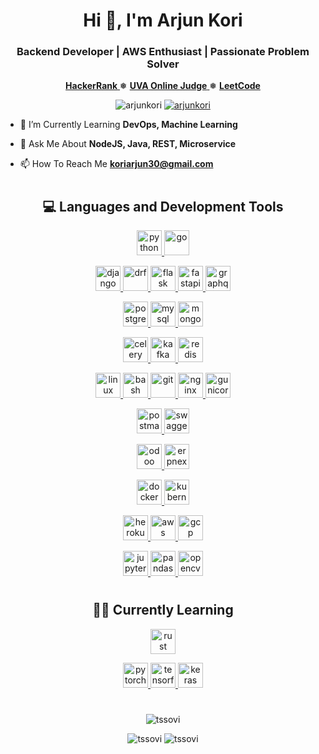 <h1 align="center">Hi 👋, I'm Arjun Kori</h1>
<h3 align="center">Backend Developer | AWS Enthusiast | Passionate Problem Solver</h3>

<p align="center">
    <a href="https://www.hackerrank.com">
        <b>HackerRank</b>
    </a>
    ❅
    <a href="https://uhunt.onlinejudge.org">
        <b>UVA Online Judge</b>
    </a>
    ❅
    <a href="https://leetcode.com/">
        <b>LeetCode</b>
    </a>
</p>

<p align="center">
    <img src="https://komarev.com/ghpvc/?username=arjunkori" alt="arjunkori" />
    <a href="https://github.com/arjunkori?tab=followers">
        <img src="https://img.shields.io/github/followers/tssovi.svg?style=social&label=Follow" alt="arjunkori" />
    </a>
</p>

- 🌱 I’m Currently Learning **DevOps, Machine Learning**

- 💬 Ask Me About **NodeJS, Java, REST, Microservice**

- 📫 How To Reach Me **koriarjun30@gmail.com**


<h1 align="center"></h1>

<h2 align="center">💻 Languages and Development Tools</h2>

<p align="center">
    <a href="https://www.python.org" target="_blank"> <img src="/img/python.png" alt="python" width="40" height="40"/> </a>
    <a href="https://golang.org" target="_blank"> <img src="/img/go.png" alt="go" width="40" height="40"/> </a>
</p>
<p align="center">
    <a href="https://www.djangoproject.com/" target="_blank"> <img src="/img/django.png" alt="django" width="40" height="40"/> </a>
    <a href="https://www.django-rest-framework.org/" target="_blank"> <img src="/img/dj_rest.png" alt="drf" width="40" height="40"/> </a>
    <a href="https://flask.palletsprojects.com/" target="_blank"> <img src="/img/flask.png" alt="flask" width="40" height="40"/> </a>
    <a href="https://fastapi.tiangolo.com/" target="_blank"> <img src="/img/fastapi.png" alt="fastapi" width="40" height="40"/> </a>
    <a href="https://graphql.org" target="_blank"> <img src="/img/graphql.png" alt="graphql" width="40" height="40"/> </a>
</p>
<p align="center">
    <a href="https://www.postgresql.org" target="_blank"> <img src="/img/postgresql.png" alt="postgresql" width="40" height="40"/> </a>
    <a href="https://www.mysql.com/" target="_blank"> <img src="/img/mysql.png" alt="mysql" width="40" height="40"/> </a>
    <a href="https://www.mongodb.com/" target="_blank"> <img src="/img/mongo_db.png" alt="mongodb" width="40" height="40"/> </a>
</p>
<p align="center">
    <a href="https://docs.celeryproject.org/en/stable/" target="_blank"> <img src="/img/celery.png" alt="celery" width="40" height="40"/> </a>
    <a href="https://kafka.apache.org/" target="_blank"> <img src="/img/kafka.png" alt="kafka" width="40" height="40"/> </a>
    <a href="https://redis.io" target="_blank"> <img src="/img/redis.png" alt="redis" width="40" height="40"/> </a>
</p>
<p align="center">
    <a href="https://www.linux.org/" target="_blank"> <img src="/img/linux.png" alt="linux" width="40" height="40"/> </a>
    <a href="https://www.gnu.org/software/bash/" target="_blank"> <img src="/img/bash.png" alt="bash" width="40" height="40"/> </a>
    <a href="https://git-scm.com/" target="_blank"> <img src="/img/git.png" alt="git" width="40" height="40"/> </a>
    <a href="https://www.nginx.com" target="_blank"> <img src="/img/nginx.png" alt="nginx" width="40" height="40"/> </a>
    <a href="https://gunicorn.org/" target="_blank"> <img src="/img/gunicorn.png" alt="gunicorn" width="40" height="40"/> </a>
</p>
<p align="center">
    <a href="https://postman.com" target="_blank"> <img src="/img/postman.png" alt="postman" width="40" height="40"/> </a>
    <a href="https://swagger.io/" target="_blank"> <img src="/img/swagger.png" alt="swagger" width="40" height="40"/> </a>
</p>
<p align="center">
    <a href="https://www.odoo.com/" target="_blank"> <img src="/img/odoo.png" alt="odoo" width="40" height="40"/> </a>
    <a href="https://erpnext.com/" target="_blank"> <img src="/img/erpnext.png" alt="erpnext" width="40" height="40"/> </a>
</p>
<p align="center">
    <a href="https://www.docker.com/" target="_blank"> <img src="/img/docker.png" alt="docker" width="40" height="40"/> </a>
    <a href="https://kubernetes.io" target="_blank"> <img src="/img/kubernetes.png" alt="kubernetes" width="40" height="40"/> </a>
</p>
<p align="center">
    <a href="https://heroku.com" target="_blank"> <img src="/img/heroku.png" alt="heroku" width="40" height="40"/> </a>
    <a href="https://aws.amazon.com" target="_blank"> <img src="/img/aws.png" alt="aws" width="40" height="40"/> </a>
    <a href="https://cloud.google.com" target="_blank"> <img src="/img/google_cloud.png" alt="gcp" width="40" height="40"/> </a>
</p>
<p align="center">
    <a href="https://jupyter.org/" target="_blank"> <img src="/img/jupyter.png" alt="jupyter" width="40" height="40"/> </a>
    <a href="https://pandas.pydata.org/" target="_blank"> <img src="/img/pandas.png" alt="pandas" width="40" height="40"/> </a>
    <a href="https://opencv.org/" target="_blank"> <img src="/img/opencv.png" alt="opencv" width="40" height="40"/> </a>
</p>

<h1 align="center"></h1>

<h2 align="center">👨‍💻 Currently Learning</h2>

<p align="center">
    <a href="https://www.rust-lang.org" target="_blank"> <img src="/img/rust.png" alt="rust" width="40" height="40"/> </a>
</p>
<p align="center">
    <a href="https://pytorch.org/" target="_blank"> <img src="/img/pytorch.png" alt="pytorch" width="40" height="40"/> </a>
    <a href="https://www.tensorflow.org" target="_blank"> <img src="/img/tensorflow.png" alt="tensorflow" width="40" height="40"/> </a>
    <a href="https://keras.io/" target="_blank"> <img src="/img/keras.png" alt="keras" width="40" height="40"/> </a>
</p>

<h1 align="center"></h1>

<p align="center">
    <img src="https://github-profile-summary-cards.vercel.app/api/cards/profile-details?username=arjunkori&theme=nord_bright" alt="tssovi" />
</p>

<p align="center">
    <img src="https://github-profile-summary-cards.vercel.app/api/cards/stats?username=arjunkori&theme=nord_bright" alt="tssovi" />
    <img src="https://github-profile-summary-cards.vercel.app/api/cards/repos-per-language?username=arjunkori&theme=nord_bright" alt="tssovi" />
</p>

<h1 align="center"></h1>
